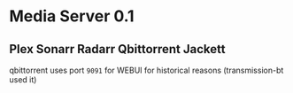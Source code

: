 # Media Server 0.1
## Plex Sonarr Radarr Qbittorrent Jackett

qbittorrent uses port `9091` for WEBUI for historical reasons (transmission-bt used it)
